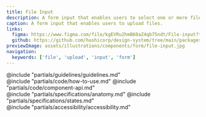 ```yaml
---
title: File Input
description: A form input that enables users to select one or more files from their local device for upload.
caption: A form input that enables users to upload files.
links:
  figma: https://www.figma.com/file/kgEVRu2hmB60aZ4qb75ndt/File-input?type=design&node-id=41223-5657&mode=design
  github: https://github.com/hashicorp/design-system/tree/main/packages/components/addon/components/hds/form/file-input
previewImage: assets/illustrations/components/form/file-input.jpg
navigation:
  keywords: ['file', 'upload', 'input', 'form']
---
```


<section data-tab="Guidelines">
  @include "partials/guidelines/guidelines.md"
</section>

<section data-tab="Code">
  @include "partials/code/how-to-use.md"
  @include "partials/code/component-api.md"
</section>

<section data-tab="Specifications">
  @include "partials/specifications/anatomy.md"
  @include "partials/specifications/states.md"
</section>

<section data-tab="Accessibility">
  @include "partials/accessibility/accessibility.md"
</section>